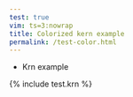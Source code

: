 ```yaml
---
test: true
vim: ts=3:nowrap
title: Colorized kern example
permalink: /test-color.html
---
```


<style>
  .ace_gutter {background: #fbf1d3;color: #9191cf}
  .ace_print-margin {width: 1px;background: #e8e8e8}
  .ace_cursor {color: black}
  .ace_marker-layer .ace_selection {background: rgba(7, 54, 67, 0.09)}
  .ace_selection.ace_start {box-shadow: 0 0 3px 0px #FDF6E3;}
  .ace_marker-layer .ace_step {background: rgb(255, 255, 0)}
  .ace_marker-layer .ace_bracket {margin: -1px 0 0 -1px;border: 1px solid rgba(147, 161, 161, 0.50)}
  .ace_marker-layer .ace_active-line {background: #EEf3D5}
  .ace_gutter-active-line {background-color : #EDE5C1}
  .ace_marker-layer .ace_selected-word {border: 1px solid #073642}
  .ace_invisible {color: rgba(147, 161, 161, 0.50)}
  .ace_universal {color: green; background: rgba(255,0,0,0.25)}
  .ace_bibliographic {color: green}
  .ace_filter {color: limegreen}
  .ace_filter.ace_used {color: olive}
  .ace_exinterp {color: red}
  .ace_terminator {color: red}
  .ace_manip {color: magenta}
  .ace_interp {color: darkviolet}
  .ace_label {color: darkviolet; background: rgba(75,0,130,0.3)}
  .ace_comment {color: #2fc584}
  .ace_unknown {color: darkgoldenrod}
  .ace_comment.ace_global {color: blue}
  .ace_comment.ace_layout {color: orange}
  .ace_barline {color: gray; background: rgba(0, 0, 0, 0.06) !important}
  .ace_invalid.ace_space {background-color: blue}
  .ace_kern.ace_note {color: black; font-weight:bold}
  .ace_kern.ace_other {color: brown}
  .ace_kern.ace_duration {color: gray}
  .ace_dot {color: #bbb}
  .ace_fold {background-color: #268BD2;border-color: #586E75}
})

</style>

<style>
.handsontable {
	font-family: Monaco, Menlo, "Ubuntu Mono", Consolas, source-code-pro, monospace !important;
}

.wtHolder thead > tr th {
	text-align: left;
}

.handsontable td {
	border: 0;
}

</style>

<ul>
<li>Krn example</li>
</ul>

<div class="d-none" id="source">
{% include test.krn %}
</div>


<script>

function applyAceClasses() {
	var cells = document.querySelectorAll(".htCore tr td");
	for (var i=0; i<cells.length; i++) {
		applyAceClass(cells[i]);
	}
}

function applyAceClass(element) {
	if (!element) {
		return;
	}
	var text = element.textContent;
	if (text.match(/^\*\*/)) {
		element.classList.add("ace_exinterp");
	} else if (text.match(/^\*/)) {
		element.classList.add("ace_interp");
	} else if (text.match(/^\!\!\![^:]+:/)) {
		element.classList.add("ace_bibliographic");
	} else if (text.match(/^\!\!/)) {
		element.classList.add("ace_global");
	} else if (text.match(/^\!/)) {
		element.classList.add("ace_comment");
	} else if (text.match(/^=/)) {
		element.classList.add("ace_barline");
	} else if (text === ".") {
		element.classList.add("ace_dot");
	}
}


document.addEventListener("DOMContentLoaded", function() {
	observeHotContent();
});


//////////////////////////////
//
// observeHotContent --
//

function observeHotContent() {
	var content = document.querySelector("#example");
	if (!content) {
		return;
	}
	observer = new MutationObserver(applyAceClasses);
	observer.observe(content, { childList: true, subtree: true });
}


</script>

<script>
var myData = document.getElementById("source").innerText.trim()
    .split("\n")
    .map(function(l) { return l.trim(); })
    .filter(function(l) { return l.length > 0; })
    .map(function(l) { return l.split("\t"); }),
   cols = myData.reduce(function(p, row) { return Math.max(row.length, p); }, 0),
   merge = myData.reduce(function(m, row, i) {
     if (row.length > 0 && row[0].substring(0, 2) === "!!") {
       m.push({
         row: i,
         col: 0,
         colspan: cols,
         rowspan: 1
       });
     } else {       
       var p = 0, e;
       while ((e = row.indexOf("", p)) > 0) {
         s = e - 1;
         e++;
         while (e < row.length && row[e] === "") e++;
         m.push({
          row: i,
          col: s,
          colspan: e - s,
          rowspan: 1
         });
         p = e;
       };
     };
     return m;
    }, []);

var container = document.querySelector('#example');

var options = {
	data: myData,
	minCols: cols,
	mergeCells: merge,
	rowHeaders: true,
	colHeaders: ['kern', '', 'kern', '', 'dynam'],
	filters: false,
	dropdownMenu: false,
	licenseKey: 'non-commercial-and-evaluation'
};

var hot = new Handsontable(container, options);
</script>
